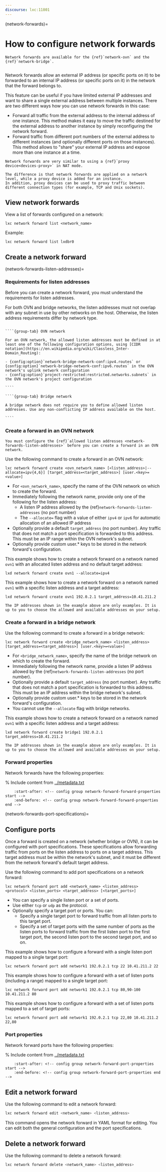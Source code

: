 ```yaml
---
discourse: lxc:11801
---
```


(network-forwards)=
# How to configure network forwards

```{note}
Network forwards are available for the {ref}`network-ovn` and the {ref}`network-bridge`.
```

```{youtube} https://www.youtube.com/watch?v=B-Uzo9WldMs
```

Network forwards allow an external IP address (or specific ports on it) to be forwarded to an internal IP address (or specific ports on it) in the network that the forward belongs to.

This feature can be useful if you have limited external IP addresses and want to share a single external address between multiple instances.
There are two different ways how you can use network forwards in this case:

- Forward all traffic from the external address to the internal address of one instance.
  This method makes it easy to move the traffic destined for the external address to another instance by simply reconfiguring the network forward.
- Forward traffic from different port numbers of the external address to different instances (and optionally different ports on those instances).
  This method allows to "share" your external IP address and expose more than one instance at a time.

```{tip}
Network forwards are very similar to using a {ref}`proxy device<devices-proxy>` in NAT mode.

The difference is that network forwards are applied on a network level, while a proxy device is added for an instance.
In addition, proxy devices can be used to proxy traffic between different connection types (for example, TCP and Unix sockets).
```

## View network forwards

View a list of forwards configured on a network:

```
lxc network forward list <network_name>
```

Example:

```
lxc network forward list lxdbr0
```

## Create a network forward

(network-forwards-listen-addresses)=
### Requirements for listen addresses

Before you can create a network forward, you must understand the requirements for listen addresses.

For both OVN and bridge networks, the listen addresses must not overlap with any subnet in use by other networks on the host. Otherwise, the listen address requirements differ by network type.

`````{tabs}

````{group-tab} OVN network

For an OVN network, the allowed listen addresses must be defined in at least one of the following configuration options, using [CIDR notation](https://en.wikipedia.org/wiki/Classless_Inter-Domain_Routing):

- {config:option}`network-bridge-network-conf:ipv4.routes` or {config:option}`network-bridge-network-conf:ipv6.routes` in the OVN network's uplink network configuration
- {config:option}`project-restricted:restricted.networks.subnets` in the OVN network's project configuration

````

````{group-tab} Bridge network

A bridge network does not require you to define allowed listen addresses. Use any non-conflicting IP address available on the host.

````

`````

### Create a forward in an OVN network

```{note}
You must configure the {ref}`allowed listen addresses <network-forwards-listen-addresses>` before you can create a forward in an OVN network. 
```

Use the following command to create a forward in an OVN network:

```
lxc network forward create <ovn_network_name> [<listen_address>|--allocate=ipv{4,6}] [target_address=<target_address>] [user.<key>=<value>]
```

- For `<ovn_network_name>`, specify the name of the OVN network on which to create the forward.
- Immediately following the network name, provide only one of the following for the listen address:
   - A listen IP address allowed by the {ref}`network-forwards-listen-addresses` (no port number)
   - The `--allocate=` flag with a value of either `ipv4` or `ipv6` for automatic allocation of an allowed IP address
- Optionally provide a default `target_address` (no port number). Any traffic that does not match a port specification is forwarded to this address. This must be an IP range within the OVN network's subnet.
- Optionally provide custom user.* keys to be stored in the network forward's configuration.

This example shows how to create a network forward on a network named `ovn1` with an allocated listen address and no default target address:

```
lxd network forward create ovn1 --allocate=ipv4 
```

This example shows how to create a network forward on a network named `ovn1` with a specific listen address and a target address:

```
lxd network forward create ovn1 192.0.2.1 target_address=10.41.211.2
```

```{note}
The IP addresses shown in the example above are only examples. It is up to you to choose the allowed and available addresses on your setup.  
```

### Create a forward in a bridge network

Use the following command to create a forward in a bridge network:

```
lxc network forward create <bridge_network_name> <listen_address> [target_address=<target_address>] [user.<key>=<value>] 
```

- For `<bridge_network_name>`, specify the name of the bridge network on which to create the forward.
- Immediately following the network name, provide a listen IP address allowed by the {ref}`network-forwards-listen-addresses` (no port number).
- Optionally provide a default `target_address` (no port number). Any traffic that does not match a port specification is forwarded to this address. This must be an IP address within the bridge network's subnet.
- Optionally provide custom user.* keys to be stored in the network forward's configuration.
- You cannot use the `--allocate` flag with bridge networks.

This example shows how to create a network forward on a network named `ovn1` with a specific listen address and a target address:

```
lxd network forward create bridge1 192.0.2.1 target_address=10.41.211.2
```

```{note}
The IP addresses shown in the example above are only examples. It is up to you to choose the allowed and available addresses on your setup.  
```

### Forward properties

Network forwards have the following properties:

% Include content from [../metadata.txt](../metadata.txt)
```{include} ../metadata.txt
    :start-after: <!-- config group network-forward-forward-properties start -->
    :end-before: <!-- config group network-forward-forward-properties end -->
```

(network-forwards-port-specifications)=
## Configure ports

Once a forward is created on a network (whether bridge or OVN), it can be configured with port specifications. These specifications allow forwarding traffic from ports on the listen address to ports on a target address. This target address must be within the network's subnet, and it must be different from the network forward's default target address.

Use the following command to add port specifications on a network forward:

```
lxc network forward port add <network_name> <listen_address> <protocol> <listen_ports> <target_address> [<target_ports>]
```

- You can specify a single listen port or a set of ports. 
- Use either `tcp` or `udp` as the protocol.
- Optionally specify a target port or ports. You can:
   - Specify a single target port to forward traffic from all listen ports to this target port.
   - Specify a set of target ports with the same number of ports as the listen ports to forward traffic from the first listen port to the first target port, the second listen port to the second target port, and so on.

This example shows how to configure a forward with a single listen port mapped to a single target port:

```
lxc network forward port add network1 192.0.2.1 tcp 22 10.41.211.2 22
```

This example shows how to configure a forward with a set of listen ports (including a range) mapped to a single target port:

```
lxc network forward port add network1 192.0.2.1 tcp 80,90-100 10.41.211.2 80
```

This example shows how to configure a forward with a set of listen ports mapped to a set of target ports:

```
lxc network forward port add network1 192.0.2.1 tcp 22,80 10.41.211.2 22,80
```

### Port properties

Network forward ports have the following properties:

% Include content from [../metadata.txt](../metadata.txt)
```{include} ../metadata.txt
    :start-after: <!-- config group network-forward-port-properties start -->
    :end-before: <!-- config group network-forward-port-properties end -->
```

## Edit a network forward

Use the following command to edit a network forward:

```bash
lxc network forward edit <network_name> <listen_address>
```

This command opens the network forward in YAML format for editing.
You can edit both the general configuration and the port specifications.

## Delete a network forward

Use the following command to delete a network forward:

```bash
lxc network forward delete <network_name> <listen_address>
```
